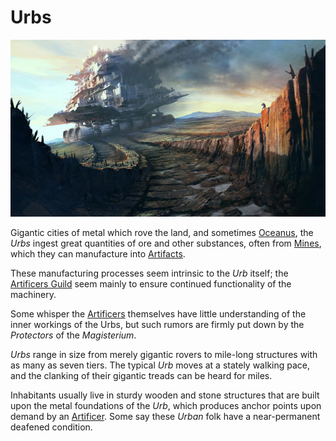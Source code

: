 # Urbs

![Image of Traction City from Mortal Engines](images/traction-city-mortal-engines-2.png)

Gigantic cities of metal which rove the land, and sometimes [Oceanus](ocean.md), the *Urbs* ingest great quantities of ore and other substances, often from [Mines](mines.md), which they can manufacture into [Artifacts](artifacts.md).

These manufacturing processes seem intrinsic to the *Urb* itself; the [Artificers Guild](../game/artificer.md) seem mainly to ensure continued functionality of the machinery.

Some whisper the [Artificers](../game/artificer.md) themselves have little understanding of the inner workings of the Urbs, but such rumors are firmly put down by the *Protectors* of the *Magisterium*.

*Urbs* range in size from merely gigantic rovers to mile-long structures with as many as seven tiers. The typical *Urb* moves at a stately walking pace, and the clanking of their gigantic treads can be heard for miles.

Inhabitants usually live in sturdy wooden and stone structures that are built upon the metal foundations of the *Urb*, which produces anchor points upon demand by an [Artificer](../game/artificer.md). Some say these *Urban* folk have a near-permanent deafened condition.
